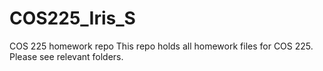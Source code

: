 # COS225_Iris_S
COS 225 homework repo 
This repo holds all homework files for COS 225. Please see relevant folders.